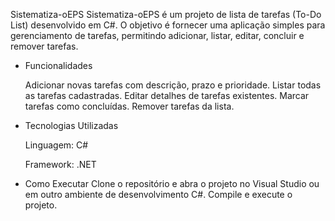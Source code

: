 Sistematiza-oEPS
Sistematiza-oEPS é um projeto de lista de tarefas (To-Do List) desenvolvido em C#. O objetivo é fornecer uma aplicação simples para gerenciamento de tarefas, permitindo adicionar, listar, editar, concluir e remover tarefas.​

 - Funcionalidades 
   
    Adicionar novas tarefas com descrição, prazo e prioridade.
    Listar todas as tarefas cadastradas.
    Editar detalhes de tarefas existentes.
    Marcar tarefas como concluídas.
    Remover tarefas da lista.​

- Tecnologias Utilizadas

    Linguagem: C#
  
    Framework: .NET

- Como Executar
      Clone o repositório e abra o projeto no Visual Studio ou em outro ambiente de desenvolvimento C#.​
      Compile e execute o projeto.
